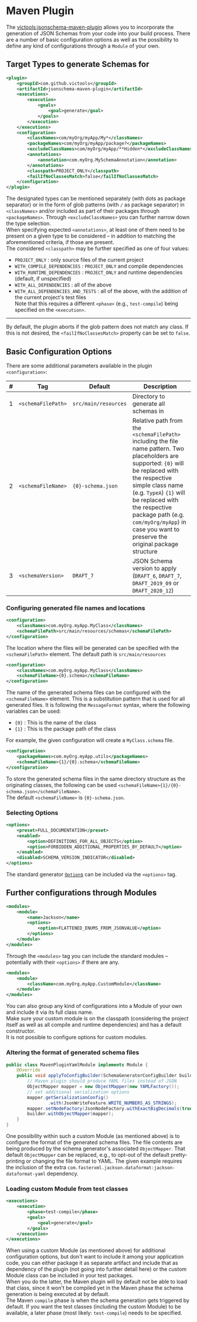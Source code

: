 # Maven Plugin
The [victools:jsonschema-maven-plugin](https://github.com/victools/jsonschema-generator/tree/master/jsonschema-maven-plugin) allows you to incorporate the generation of JSON Schemas from your code into your build process.
There are a number of basic configuration options as well as the possibility to define any kind of configurations through a `Module` of your own.

## Target Types to generate Schemas for
```xml
<plugin>
    <groupId>com.github.victools</groupId>
    <artifactId>jsonschema-maven-plugin</artifactId>
    <executions>
        <execution>
            <goals>
                <goal>generate</goal>
            </goals>
        </execution>
    </executions>
    <configuration>
        <classNames>com/myOrg/myApp/My*</classNames>
        <packageNames>com/myOrg/myApp/package?</packageNames>
        <excludeClassNames>com/myOrg/myApp/**Hidden*</excludeClassNames>
        <annotations>
            <annotation>com.myOrg.MySchemaAnnotation</annotation>
        </annotations>
        <classpath>PROJECT_ONLY</classpath>
        <failIfNoClassesMatch>false</failIfNoClassesMatch>
    </configuration>
</plugin>
```

The designated types can be mentioned separately (with dots as package separator) or in the form of glob patterns (with `/` as package separator) in `<classNames>` and/or included as part of their packages through `<packageNames>`. Through `<excludeClassNames>` you can further narrow down the type selection.   
When specifying expected `<annotations>`, at least one of them need to be present on a given type to be considered – in addition to matching the aforementioned criteria, if those are present.   
The considered `<classpath>` may be further specified as one of four values:
- `PROJECT_ONLY` : only source files of the current project
- `WITH_COMPILE_DEPENDENCIES` : `PROJECT_ONLY` and compile dependencies
- `WITH_RUNTIME_DEPENDENCIES` : `PROJECT_ONLY` and runtime dependencies (default, if unspecified)
- `WITH_ALL_DEPENDENCIES` : all of the above
- `WITH_ALL_DEPENDENCIES_AND_TESTS` : all of the above, with the addition of the current project's test files  
  Note that this requires a different `<phase>` (e.g., `test-compile`) being specified on the `<execution>`.
----

By default, the plugin aborts if the glob pattern does not match any class. If this is not desired, the `<failIfNoClassesMatch>` property can be set to `false`.

## Basic Configuration Options
There are some additional parameters available in the plugin `<configuration>`:

| #   | Tag                | Default              | Description                                                                                                                                                                                                                                                                                                                         |
|-----|--------------------|----------------------|-------------------------------------------------------------------------------------------------------------------------------------------------------------------------------------------------------------------------------------------------------------------------------------------------------------------------------------|
| 1   | `<schemaFilePath>` | `src/main/resources` | Directory to generate all schemas in                                                                                                                                                                                                                                                                                                |
| 2   | `<schemaFileName>` | `{0}-schema.json`    | Relative path from the `<schemaFilePath>` including the file name pattern. Two placeholders are supported: `{0}` will be replaced with the respective simple class name (e.g. `TypeA`) `{1}` will be replaced with the respective package path (e.g. `com/myOrg/myApp`) in case you want to preserve the original package structure |
| 3   | `<schemaVersion>`  | `DRAFT_7`            | JSON Schema version to apply (`DRAFT_6`, `DRAFT_7`, `DRAFT_2019_09` or `DRAFT_2020_12`)                                                                                                                                                                                                                                             |


### Configuring generated file names and locations
```xml
<configuration>
    <classNames>com.myOrg.myApp.MyClass</classNames>
    <schemaFilePath>src/main/resources/schemas</schemaFilePath>
</configuration>
```
The location where the files will be generated can be specified with the `<schemaFilePath>` element.
The default path is `src/main/resources`

```xml
<configuration>
    <classNames>com.myOrg.myApp.MyClass</classNames>
    <schemaFileName>{0}.schema</schemaFileName>
</configuration>
```
The name of the generated schema files can be configured with the `<schemaFileName>` element.
This is a substitution pattern that is used for all generated files. It is following the `MessageFormat` syntax,
where the following variables can be used:
 - `{0}` : This is the name of the class
 - `{1}` : This is the package path of the class

For example, the given configuration will create a `MyClass.schema` file.

```xml
<configuration>
    <packageNames>com.myOrg.myApp.utils</packageNames>
    <schemaFileName>{1}/{0}.schema</schemaFileName>
</configuration>
```
To store the generated schema files in the same directory structure as the originating classes, the following can be used `<schemaFileName>{1}/{0}-schema.json</schemaFileName>`.   
The default `<schemaFileName>` is `{0}-schema.json`.

### Selecting Options

```xml
<options>
    <preset>FULL_DOCUMENTATION</preset>
    <enabled>
        <option>DEFINITIONS_FOR_ALL_OBJECTS</option>
        <option>FORBIDDEN_ADDITIONAL_PROPERTIES_BY_DEFAULT</option>
    </enabled>
    <disabled>SCHEMA_VERSION_INDICATOR</disabled>
</options>
```

The standard generator [`Option`s](#generator-options) can be included via the `<options>` tag.

## Further configurations through Modules
```xml
<modules>
    <module>
        <name>Jackson</name>
        <options>
            <option>FLATTENED_ENUMS_FROM_JSONVALUE</option>
        </options>
    </module>
</modules>
```

Through the `<modules>` tag you can include the standard modules – potentially with their `<options>` if there are any.

```xml
<modules>
    <module>
        <className>com.myOrg.myApp.CustomModule</className>
    </module>
</modules>
```

You can also group any kind of configurations into a Module of your own and include it via its full class name.   
Make sure your custom module is on the classpath (considering the project itself as well as all compile and runtime dependencies) and has a default constructor.    
It is not possible to configure options for custom modules.

### Altering the format of generated schema files

```java
public class MavenPluginYamlModule implements Module {
    @Override
    public void applyToConfigBuilder(SchemaGeneratorConfigBuilder builder) {
        // Maven plugin should produce YAML files instead of JSON
        ObjectMapper mapper = new ObjectMapper(new YAMLFactory());
        // set additional serialization options
        mapper.getSerializationConfig()
                .with(JsonWriteFeature.WRITE_NUMBERS_AS_STRINGS);
        mapper.setNodeFactory(JsonNodeFactory.withExactBigDecimals(true));
        builder.withObjectMapper(mapper);
    }
}
```

One possibility within such a custom Module (as mentioned above) is to configure the format of the generated schema files.
The file contents are being produced by the schema generator's associated `ObjectMapper`.
That default `ObjectMapper` can be replaced, e.g., to opt-out of the default pretty-printing or changing the file format to YAML.
The given example requires the inclusion of the extra `com.fasterxml.jackson.dataformat:jackson-dataformat-yaml` dependency.

### Loading custom Module from test classes

```xml
<executions>
    <execution>
        <phase>test-compile</phase>
        <goals>
            <goal>generate</goal>
        </goals>
    </execution>
</executions>
```

When using a custom Module (as mentioned above) for additional configuration options, but don't want to include it among your application code,
you can either package it as separate artifact and include that as dependency of the plugin (not going into further detail here)
or the custom Module class can be included in your test packages.  
When you do the latter, the Maven plugin will by default not be able to load that class, since it won't be compiled yet in the Maven phase the schema generation is being executed at by default.  
The Maven `compile` phase is when the schema generation gets triggered by default.
If you want the test classes (including the custom Module) to be available, a later phase (most likely: `test-compile`) needs to be specified.
